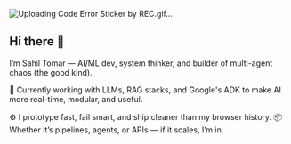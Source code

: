 
![Uploading Code Error Sticker by REC.gif…]()


## Hi there 👋
I’m Sahil Tomar — AI/ML dev, system thinker, and builder of multi-agent chaos (the good kind).

🧠 Currently working with LLMs, RAG stacks, and Google's ADK to make AI more real-time, modular, and useful.

⚙️ I prototype fast, fail smart, and ship cleaner than my browser history.
📦 Whether it’s pipelines, agents, or APIs — if it scales, I’m in.
<!--
**dev-S-t/dev-S-t** is a ✨ _special_ ✨ repository because its `README.md` (this file) appears on your GitHub profile.

Here are some ideas to get you started:

- 🔭 I’m currently working on ...
- 🌱 I’m currently learning ...
- 👯 I’m looking to collaborate on ...
- 🤔 I’m looking for help with ...
- 💬 Ask me about ...
- 📫 How to reach me: ...
- 😄 Pronouns: ...
- ⚡ Fun fact: ...
-->
</div>
